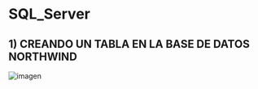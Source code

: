 # SQL_Server
## 1) CREANDO UN TABLA EN LA BASE DE DATOS NORTHWIND
![imagen]("C:\Users\romad\Pictures\Screenshots\1.png")
